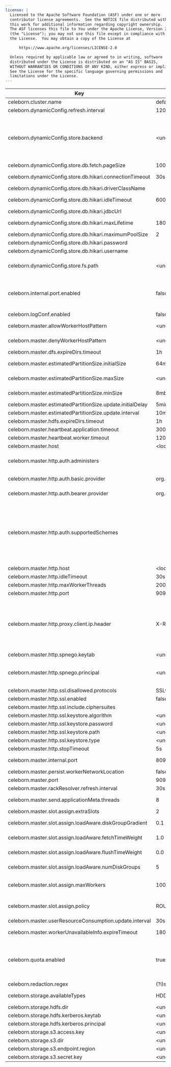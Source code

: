 ```yaml
---
license: |
  Licensed to the Apache Software Foundation (ASF) under one or more
  contributor license agreements.  See the NOTICE file distributed with
  this work for additional information regarding copyright ownership.
  The ASF licenses this file to You under the Apache License, Version 2.0
  (the "License"); you may not use this file except in compliance with
  the License.  You may obtain a copy of the License at

      https://www.apache.org/licenses/LICENSE-2.0

  Unless required by applicable law or agreed to in writing, software
  distributed under the License is distributed on an "AS IS" BASIS,
  WITHOUT WARRANTIES OR CONDITIONS OF ANY KIND, either express or implied.
  See the License for the specific language governing permissions and
  limitations under the License.
---
```


<!--begin-include-->
| Key | Default | isDynamic | Description | Since | Deprecated |
| --- | ------- | --------- | ----------- | ----- | ---------- |
| celeborn.cluster.name | default | false | Celeborn cluster name. | 0.5.0 |  | 
| celeborn.dynamicConfig.refresh.interval | 120s | false | Interval for refreshing the corresponding dynamic config periodically. | 0.4.0 |  | 
| celeborn.dynamicConfig.store.backend | &lt;undefined&gt; | false | Store backend for dynamic config service. The store backend can be specified in two ways: - Using the short name of the store backend defined in the implementation of `ConfigStore#getName` whose return value can be mapped to the corresponding backend implementation. Available options: FS, DB. - Using the service class name of the store backend implementation.If not provided, it means that dynamic configuration is disabled. | 0.4.0 |  | 
| celeborn.dynamicConfig.store.db.fetch.pageSize | 1000 | false | The page size for db store to query configurations. | 0.5.0 |  | 
| celeborn.dynamicConfig.store.db.hikari.connectionTimeout | 30s | false | The connection timeout that a client will wait for a connection from the pool for db store backend. | 0.5.0 |  | 
| celeborn.dynamicConfig.store.db.hikari.driverClassName |  | false | The jdbc driver class name of db store backend. | 0.5.0 |  | 
| celeborn.dynamicConfig.store.db.hikari.idleTimeout | 600s | false | The idle timeout that a connection is allowed to sit idle in the pool for db store backend. | 0.5.0 |  | 
| celeborn.dynamicConfig.store.db.hikari.jdbcUrl |  | false | The jdbc url of db store backend. | 0.5.0 |  | 
| celeborn.dynamicConfig.store.db.hikari.maxLifetime | 1800s | false | The maximum lifetime of a connection in the pool for db store backend. | 0.5.0 |  | 
| celeborn.dynamicConfig.store.db.hikari.maximumPoolSize | 2 | false | The maximum pool size of db store backend. | 0.5.0 |  | 
| celeborn.dynamicConfig.store.db.hikari.password |  | false | The password of db store backend. | 0.5.0 |  | 
| celeborn.dynamicConfig.store.db.hikari.username |  | false | The username of db store backend. | 0.5.0 |  | 
| celeborn.dynamicConfig.store.fs.path | &lt;undefined&gt; | false | The path of dynamic config file for fs store backend. The file format should be yaml. The default path is `${CELEBORN_CONF_DIR}/dynamicConfig.yaml`. | 0.5.0 |  | 
| celeborn.internal.port.enabled | false | false | Whether to create a internal port on Masters/Workers for inter-Masters/Workers communication. This is beneficial when SASL authentication is enforced for all interactions between clients and Celeborn Services, but the services can exchange messages without being subject to SASL authentication. | 0.5.0 |  | 
| celeborn.logConf.enabled | false | false | When `true`, log the CelebornConf for debugging purposes. | 0.5.0 |  | 
| celeborn.master.allowWorkerHostPattern | &lt;undefined&gt; | false | Pattern of worker host that allowed to register with the master. If not set, all workers are allowed to register. | 0.6.0 |  | 
| celeborn.master.denyWorkerHostPattern | &lt;undefined&gt; | false | Pattern of worker host that denied to register with the master. If not set, no workers are denied to register. | 0.6.0 |  | 
| celeborn.master.dfs.expireDirs.timeout | 1h | false | The timeout for a expire dirs to be deleted on S3 or HDFS. | 0.6.0 |  | 
| celeborn.master.estimatedPartitionSize.initialSize | 64mb | false | Initial partition size for estimation, it will change according to runtime stats. | 0.3.0 | celeborn.shuffle.initialEstimatedPartitionSize | 
| celeborn.master.estimatedPartitionSize.maxSize | &lt;undefined&gt; | false | Max partition size for estimation. Default value should be celeborn.worker.shuffle.partitionSplit.max * 2. | 0.4.1 |  | 
| celeborn.master.estimatedPartitionSize.minSize | 8mb | false | Ignore partition size smaller than this configuration of partition size for estimation. | 0.3.0 | celeborn.shuffle.minPartitionSizeToEstimate | 
| celeborn.master.estimatedPartitionSize.update.initialDelay | 5min | false | Initial delay time before start updating partition size for estimation. | 0.3.0 | celeborn.shuffle.estimatedPartitionSize.update.initialDelay | 
| celeborn.master.estimatedPartitionSize.update.interval | 10min | false | Interval of updating partition size for estimation. | 0.3.0 | celeborn.shuffle.estimatedPartitionSize.update.interval | 
| celeborn.master.hdfs.expireDirs.timeout | 1h | false | The timeout for a expire dirs to be deleted on HDFS. | 0.3.0 |  | 
| celeborn.master.heartbeat.application.timeout | 300s | false | Application heartbeat timeout. | 0.3.0 | celeborn.application.heartbeat.timeout | 
| celeborn.master.heartbeat.worker.timeout | 120s | false | Worker heartbeat timeout. | 0.3.0 | celeborn.worker.heartbeat.timeout | 
| celeborn.master.host | &lt;localhost&gt; | false | Hostname for master to bind. | 0.2.0 |  | 
| celeborn.master.http.auth.administers |  | false | A comma-separated list of users who have admin privileges, Note, when celeborn.master.http.auth.supportedSchemes is not set, everyone is treated as administrator. | 0.6.0 |  | 
| celeborn.master.http.auth.basic.provider | org.apache.celeborn.common.authentication.AnonymousAuthenticationProviderImpl | false | User-defined password authentication implementation of org.apache.celeborn.spi.authentication.PasswdAuthenticationProvider | 0.6.0 |  | 
| celeborn.master.http.auth.bearer.provider | org.apache.celeborn.common.authentication.AnonymousAuthenticationProviderImpl | false | User-defined token authentication implementation of org.apache.celeborn.spi.authentication.TokenAuthenticationProvider | 0.6.0 |  | 
| celeborn.master.http.auth.supportedSchemes |  | false | A comma-separated list of master http auth supported schemes.<ul> <li>SPNEGO: Kerberos/GSSAPI authentication.</li> <li>BASIC: User-defined password authentication, the concreted implementation is configurable via `celeborn.master.http.auth.basic.provider`.</li> <li>BEARER: User-defined bearer token authentication, the concreted implementation is configurable via `celeborn.master.http.auth.bearer.provider`.</li></ul> | 0.6.0 |  | 
| celeborn.master.http.host | &lt;localhost&gt; | false | Master's http host. | 0.4.0 | celeborn.metrics.master.prometheus.host,celeborn.master.metrics.prometheus.host | 
| celeborn.master.http.idleTimeout | 30s | false | Master http server idle timeout. | 0.5.0 |  | 
| celeborn.master.http.maxWorkerThreads | 200 | false | Maximum number of threads in the master http worker thread pool. | 0.5.0 |  | 
| celeborn.master.http.port | 9098 | false | Master's http port. | 0.4.0 | celeborn.metrics.master.prometheus.port,celeborn.master.metrics.prometheus.port | 
| celeborn.master.http.proxy.client.ip.header | X-Real-IP | false | The HTTP header to record the real client IP address. If your server is behind a load balancer or other proxy, the server will see this load balancer or proxy IP address as the client IP address, to get around this common issue, most load balancers or proxies offer the ability to record the real remote IP address in an HTTP header that will be added to the request for other devices to use. Note that, because the header value can be specified to any IP address, so it will not be used for authentication. | 0.6.0 |  | 
| celeborn.master.http.spnego.keytab | &lt;undefined&gt; | false | The keytab file for SPNego authentication. | 0.6.0 |  | 
| celeborn.master.http.spnego.principal | &lt;undefined&gt; | false | SPNego service principal, typical value would look like HTTP/_HOST@EXAMPLE.COM. SPNego service principal would be used when celeborn http authentication is enabled. This needs to be set only if SPNEGO is to be used in authentication. | 0.6.0 |  | 
| celeborn.master.http.ssl.disallowed.protocols | SSLv2,SSLv3 | false | SSL versions to disallow. | 0.6.0 |  | 
| celeborn.master.http.ssl.enabled | false | false | Set this to true for using SSL encryption in http server. | 0.6.0 |  | 
| celeborn.master.http.ssl.include.ciphersuites |  | false | A comma-separated list of include SSL cipher suite names. | 0.6.0 |  | 
| celeborn.master.http.ssl.keystore.algorithm | &lt;undefined&gt; | false | SSL certificate keystore algorithm. | 0.6.0 |  | 
| celeborn.master.http.ssl.keystore.password | &lt;undefined&gt; | false | SSL certificate keystore password. | 0.6.0 |  | 
| celeborn.master.http.ssl.keystore.path | &lt;undefined&gt; | false | SSL certificate keystore location. | 0.6.0 |  | 
| celeborn.master.http.ssl.keystore.type | &lt;undefined&gt; | false | SSL certificate keystore type. | 0.6.0 |  | 
| celeborn.master.http.stopTimeout | 5s | false | Master http server stop timeout. | 0.5.0 |  | 
| celeborn.master.internal.port | 8097 | false | Internal port on the master where both workers and other master nodes connect. | 0.5.0 |  | 
| celeborn.master.persist.workerNetworkLocation | false | false |  | 0.6.0 |  | 
| celeborn.master.port | 9097 | false | Port for master to bind. | 0.2.0 |  | 
| celeborn.master.rackResolver.refresh.interval | 30s | false | Interval for refreshing the node rack information periodically. | 0.5.0 |  | 
| celeborn.master.send.applicationMeta.threads | 8 | false | Number of threads used by the Master to send ApplicationMeta to Workers. | 0.5.0 |  | 
| celeborn.master.slot.assign.extraSlots | 2 | false | Extra slots number when master assign slots. | 0.3.0 | celeborn.slots.assign.extraSlots | 
| celeborn.master.slot.assign.loadAware.diskGroupGradient | 0.1 | false | This value means how many more workload will be placed into a faster disk group than a slower group. | 0.3.0 | celeborn.slots.assign.loadAware.diskGroupGradient | 
| celeborn.master.slot.assign.loadAware.fetchTimeWeight | 1.0 | false | Weight of average fetch time when calculating ordering in load-aware assignment strategy | 0.3.0 | celeborn.slots.assign.loadAware.fetchTimeWeight | 
| celeborn.master.slot.assign.loadAware.flushTimeWeight | 0.0 | false | Weight of average flush time when calculating ordering in load-aware assignment strategy | 0.3.0 | celeborn.slots.assign.loadAware.flushTimeWeight | 
| celeborn.master.slot.assign.loadAware.numDiskGroups | 5 | false | This configuration is a guidance for load-aware slot allocation algorithm. This value is control how many disk groups will be created. | 0.3.0 | celeborn.slots.assign.loadAware.numDiskGroups | 
| celeborn.master.slot.assign.maxWorkers | 10000 | false | Max workers that slots of one shuffle can be allocated on. Will choose the smaller positive one from Master side and Client side, see `celeborn.client.slot.assign.maxWorkers`. | 0.3.1 |  | 
| celeborn.master.slot.assign.policy | ROUNDROBIN | false | Policy for master to assign slots, Celeborn supports two types of policy: roundrobin and loadaware. Loadaware policy will be ignored when `HDFS` is enabled in `celeborn.storage.availableTypes` | 0.3.0 | celeborn.slots.assign.policy | 
| celeborn.master.userResourceConsumption.update.interval | 30s | false | Time length for a window about compute user resource consumption. | 0.3.0 |  | 
| celeborn.master.workerUnavailableInfo.expireTimeout | 1800s | false | Worker unavailable info would be cleared when the retention period is expired. Set -1 to disable the expiration. | 0.3.1 |  | 
| celeborn.quota.enabled | true | false | When Master side sets to true, the master will enable to check the quota via QuotaManager. When Client side sets to true, LifecycleManager will request Master side to check whether the current user has enough quota before registration of shuffle. Fallback to the default shuffle service of Spark when Master side checks that there is no enough quota for current user. | 0.2.0 |  | 
| celeborn.redaction.regex | (?i)secret|password|token|access[.]key | false | Regex to decide which Celeborn configuration properties and environment variables in master and worker environments contain sensitive information. When this regex matches a property key or value, the value is redacted from the logging. | 0.5.0 |  | 
| celeborn.storage.availableTypes | HDD | false | Enabled storages. Available options: MEMORY,HDD,SSD,HDFS. Note: HDD and SSD would be treated as identical. | 0.3.0 | celeborn.storage.activeTypes | 
| celeborn.storage.hdfs.dir | &lt;undefined&gt; | false | HDFS base directory for Celeborn to store shuffle data. | 0.2.0 |  | 
| celeborn.storage.hdfs.kerberos.keytab | &lt;undefined&gt; | false | Kerberos keytab file path for HDFS storage connection. | 0.3.2 |  | 
| celeborn.storage.hdfs.kerberos.principal | &lt;undefined&gt; | false | Kerberos principal for HDFS storage connection. | 0.3.2 |  | 
| celeborn.storage.s3.access.key | &lt;undefined&gt; | false | S3 access key for Celeborn to store shuffle data. | 0.6.0 |  | 
| celeborn.storage.s3.dir | &lt;undefined&gt; | false | S3 base directory for Celeborn to store shuffle data. | 0.6.0 |  | 
| celeborn.storage.s3.endpoint.region | &lt;undefined&gt; | false | S3 endpoint for Celeborn to store shuffle data. | 0.6.0 |  | 
| celeborn.storage.s3.secret.key | &lt;undefined&gt; | false | S3 secret key for Celeborn to store shuffle data. | 0.6.0 |  | 
<!--end-include-->
